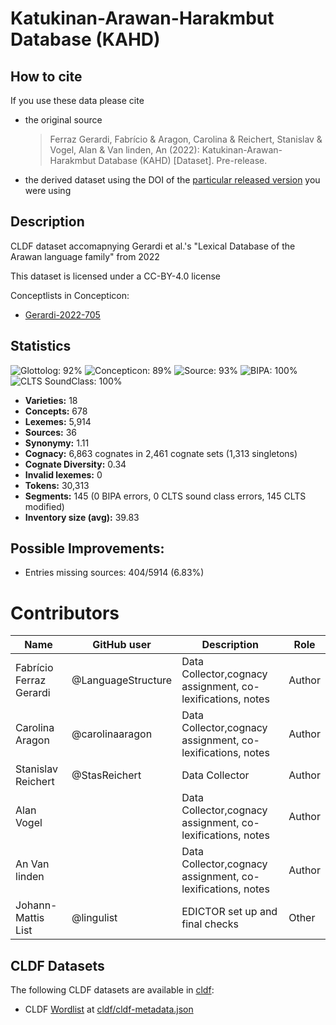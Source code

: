 # Katukinan-Arawan-Harakmbut Database (KAHD)

## How to cite

If you use these data please cite
- the original source
  > Ferraz Gerardi, Fabrício & Aragon, Carolina & Reichert, Stanislav & Vogel, Alan & Van linden, An (2022): Katukinan-Arawan-Harakmbut Database (KAHD) [Dataset]. Pre-release.
- the derived dataset using the DOI of the [particular released version](../../releases/) you were using

## Description


CLDF dataset accomapnying Gerardi et al.'s "Lexical Database of the Arawan language family" from 2022

This dataset is licensed under a CC-BY-4.0 license


Conceptlists in Concepticon:
- [Gerardi-2022-705](https://concepticon.clld.org/contributions/Gerardi-2022-705)
## Statistics


![Glottolog: 92%](https://img.shields.io/badge/Glottolog-92%25-green.svg "Glottolog: 92%")
![Concepticon: 89%](https://img.shields.io/badge/Concepticon-89%25-yellowgreen.svg "Concepticon: 89%")
![Source: 93%](https://img.shields.io/badge/Source-93%25-green.svg "Source: 93%")
![BIPA: 100%](https://img.shields.io/badge/BIPA-100%25-brightgreen.svg "BIPA: 100%")
![CLTS SoundClass: 100%](https://img.shields.io/badge/CLTS%20SoundClass-100%25-brightgreen.svg "CLTS SoundClass: 100%")

- **Varieties:** 18
- **Concepts:** 678
- **Lexemes:** 5,914
- **Sources:** 36
- **Synonymy:** 1.11
- **Cognacy:** 6,863 cognates in 2,461 cognate sets (1,313 singletons)
- **Cognate Diversity:** 0.34
- **Invalid lexemes:** 0
- **Tokens:** 30,313
- **Segments:** 145 (0 BIPA errors, 0 CLTS sound class errors, 145 CLTS modified)
- **Inventory size (avg):** 39.83

## Possible Improvements:



- Entries missing sources: 404/5914 (6.83%)

# Contributors

Name | GitHub user | Description | Role |
--- | --- | --- | --- |
Fabrício Ferraz Gerardi | @LanguageStructure | Data Collector,cognacy assignment, co-lexifications, notes | Author |
Carolina Aragon    | @carolinaaragon | Data Collector,cognacy assignment, co-lexifications, notes | Author |
Stanislav Reichert | @StasReichert   | Data Collector | Author |
Alan Vogel         |                 | Data Collector,cognacy assignment, co-lexifications, notes | Author |
An Van linden      |                 | Data Collector,cognacy assignment, co-lexifications, notes   | Author |
Johann-Mattis List | @lingulist | EDICTOR set up and final checks | Other |




## CLDF Datasets

The following CLDF datasets are available in [cldf](cldf):

- CLDF [Wordlist](https://github.com/cldf/cldf/tree/master/modules/Wordlist) at [cldf/cldf-metadata.json](cldf/cldf-metadata.json)